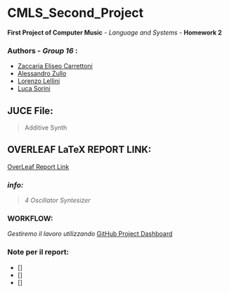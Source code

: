 # CMLS_Second_Project
 **First Project of Computer Music** \- _Language and Systems_ \- **Homework 2** 
 
 ### Authors \- ***Group 16*** :
- [Zaccaria Eliseo Carrettoni](https://github.com/IronZack95)
- [Alessandro Zullo](https://github.com/Alessandro199762)
- [Lorenzo Lellini](https://github.com/LorenzoLellini)
- [Luca Sorini](https://github.com/lucasorini)

## JUCE File:
> Additive Synth

## OVERLEAF LaTeX REPORT LINK:
[OverLeaf Report Link](https://it.overleaf.com/project/6079618afecc78176a30d173)

### *info:*
> _4 Oscillator Syntesizer_

### WORKFLOW:
_Gestiremo il lavoro utilizzando_ [GitHub Project Dashboard](https://github.com/users/IronZack95/projects/2)

### Note per il report:
- [] 
- [] 
- [] 
